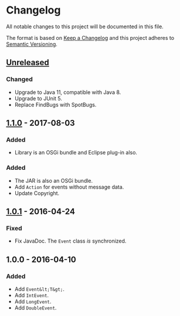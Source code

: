 Changelog
=========

All notable changes to this project will be documented in this file.

The format is based on [Keep a Changelog](http://keepachangelog.com/en/1.0.0/)
and this project adheres to [Semantic Versioning](http://semver.org/spec/v2.0.0.html).

## [Unreleased]

### Changed

*   Upgrade to Java 11, compatible with Java 8.
*   Upgrade to JUnit 5.
*   Replace FindBugs with SpotBugs.

## [1.1.0] - 2017-08-03

### Added

*   Library is an OSGi bundle and Eclipse plug-in also.

### Added

*   The JAR is also an OSGi bundle.
*   Add `Action` for events without message data.
*   Update Copyright.

## [1.0.1] - 2016-04-24

### Fixed

*   Fix JavaDoc. The `Event` class _is_ synchronized.

## 1.0.0 - 2016-04-10

### Added

*   Add `Event&lt;T&gt;`.
*   Add `IntEvent`.
*   Add `LongEvent`.
*   Add `DoubleEvent`.


[Unreleased]: https://github.com/falkoschumann/java-events/compare/v1.1.0...HEAD
[1.1.0]: https://github.com/falkoschumann/java-events/compare/v1.0.1...v1.1.0
[1.0.1]: https://github.com/falkoschumann/java-events/compare/v1.0.0...v1.0.1
